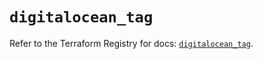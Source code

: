 # `digitalocean_tag`

Refer to the Terraform Registry for docs: [`digitalocean_tag`](https://registry.terraform.io/providers/digitalocean/digitalocean/2.40.0/docs/resources/tag).
